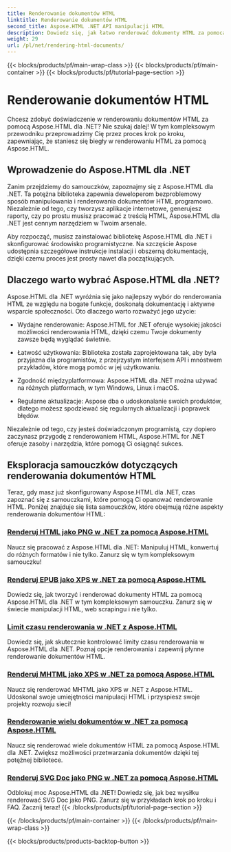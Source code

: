 ```yaml
---
title: Renderowanie dokumentów HTML
linktitle: Renderowanie dokumentów HTML
second_title: Aspose.HTML .NET API manipulacji HTML
description: Dowiedz się, jak łatwo renderować dokumenty HTML za pomocą samouczków Aspose.HTML dla .NET. Zapoznaj się z kompleksową listą samouczków, aby opanować renderowanie HTML.
weight: 29
url: /pl/net/rendering-html-documents/
---
```


{{< blocks/products/pf/main-wrap-class >}}
{{< blocks/products/pf/main-container >}}
{{< blocks/products/pf/tutorial-page-section >}}

# Renderowanie dokumentów HTML


Chcesz zdobyć doświadczenie w renderowaniu dokumentów HTML za pomocą Aspose.HTML dla .NET? Nie szukaj dalej! W tym kompleksowym przewodniku przeprowadzimy Cię przez proces krok po kroku, zapewniając, że staniesz się biegły w renderowaniu HTML za pomocą Aspose.HTML.

## Wprowadzenie do Aspose.HTML dla .NET

Zanim przejdziemy do samouczków, zapoznajmy się z Aspose.HTML dla .NET. Ta potężna biblioteka zapewnia deweloperom bezproblemowy sposób manipulowania i renderowania dokumentów HTML programowo. Niezależnie od tego, czy tworzysz aplikacje internetowe, generujesz raporty, czy po prostu musisz pracować z treścią HTML, Aspose.HTML dla .NET jest cennym narzędziem w Twoim arsenale.

Aby rozpocząć, musisz zainstalować bibliotekę Aspose.HTML dla .NET i skonfigurować środowisko programistyczne. Na szczęście Aspose udostępnia szczegółowe instrukcje instalacji i obszerną dokumentację, dzięki czemu proces jest prosty nawet dla początkujących.

## Dlaczego warto wybrać Aspose.HTML dla .NET?

Aspose.HTML dla .NET wyróżnia się jako najlepszy wybór do renderowania HTML ze względu na bogate funkcje, doskonałą dokumentację i aktywne wsparcie społeczności. Oto dlaczego warto rozważyć jego użycie:

- Wydajne renderowanie: Aspose.HTML for .NET oferuje wysokiej jakości możliwości renderowania HTML, dzięki czemu Twoje dokumenty zawsze będą wyglądać świetnie.

- Łatwość użytkowania: Biblioteka została zaprojektowana tak, aby była przyjazna dla programistów, z przejrzystym interfejsem API i mnóstwem przykładów, które mogą pomóc w jej użytkowaniu.

- Zgodność międzyplatformowa: Aspose.HTML dla .NET można używać na różnych platformach, w tym Windows, Linux i macOS.

- Regularne aktualizacje: Aspose dba o udoskonalanie swoich produktów, dlatego możesz spodziewać się regularnych aktualizacji i poprawek błędów.

Niezależnie od tego, czy jesteś doświadczonym programistą, czy dopiero zaczynasz przygodę z renderowaniem HTML, Aspose.HTML for .NET oferuje zasoby i narzędzia, które pomogą Ci osiągnąć sukces.

## Eksploracja samouczków dotyczących renderowania dokumentów HTML

Teraz, gdy masz już skonfigurowany Aspose.HTML dla .NET, czas zapoznać się z samouczkami, które pomogą Ci opanować renderowanie HTML. Poniżej znajduje się lista samouczków, które obejmują różne aspekty renderowania dokumentów HTML:

### [Renderuj HTML jako PNG w .NET za pomocą Aspose.HTML](./render-html-as-png/)
Naucz się pracować z Aspose.HTML dla .NET: Manipuluj HTML, konwertuj do różnych formatów i nie tylko. Zanurz się w tym kompleksowym samouczku!
### [Renderuj EPUB jako XPS w .NET za pomocą Aspose.HTML](./render-epub-as-xps/)
Dowiedz się, jak tworzyć i renderować dokumenty HTML za pomocą Aspose.HTML dla .NET w tym kompleksowym samouczku. Zanurz się w świecie manipulacji HTML, web scrapingu i nie tylko.
### [Limit czasu renderowania w .NET z Aspose.HTML](./rendering-timeout/)
Dowiedz się, jak skutecznie kontrolować limity czasu renderowania w Aspose.HTML dla .NET. Poznaj opcje renderowania i zapewnij płynne renderowanie dokumentów HTML.
### [Renderuj MHTML jako XPS w .NET za pomocą Aspose.HTML](./render-mhtml-as-xps/)
 Naucz się renderować MHTML jako XPS w .NET z Aspose.HTML. Udoskonal swoje umiejętności manipulacji HTML i przyspiesz swoje projekty rozwoju sieci!
### [Renderowanie wielu dokumentów w .NET za pomocą Aspose.HTML](./render-multiple-documents/)
Naucz się renderować wiele dokumentów HTML za pomocą Aspose.HTML dla .NET. Zwiększ możliwości przetwarzania dokumentów dzięki tej potężnej bibliotece.
### [Renderuj SVG Doc jako PNG w .NET za pomocą Aspose.HTML](./render-svg-doc-as-png/)
Odblokuj moc Aspose.HTML dla .NET! Dowiedz się, jak bez wysiłku renderować SVG Doc jako PNG. Zanurz się w przykładach krok po kroku i FAQ. Zacznij teraz!
{{< /blocks/products/pf/tutorial-page-section >}}

{{< /blocks/products/pf/main-container >}}
{{< /blocks/products/pf/main-wrap-class >}}

{{< blocks/products/products-backtop-button >}}
